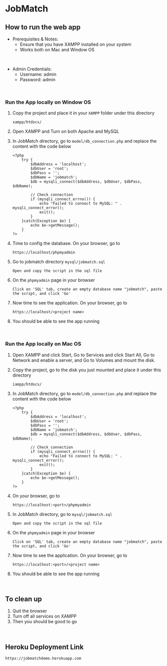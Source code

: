 # JobMatch

## How to run the web app

- Prerequisites & Notes:
    - Ensure that you have XAMPP installed on your system
    - Works both on Mac and Window OS
<p>&nbsp;</p>

- Admin Credentials:
    - Username: admin
    - Password: admin

<p>&nbsp;</p>

### Run the App locally on Window OS

1. Copy the project and place it in your `XAMPP` folder under this directory
    ```
    xampp/htdocs/
    ```
2. Open XAMPP and Turn on both Apache and MySQL
3. In JobMatch directory, go to `model/db_connection.php` and replace the content with the code below
    ```
    <?php
        try {
            $dbAddress = 'localhost';
            $dbUser = 'root';
            $dbPass = '';
            $dbName = 'jobmatch';
            $db = mysqli_connect($dbAddress, $dbUser, $dbPass, $dbName);
        
            // Check connection
            if (mysqli_connect_errno()) {
                echo "Failed to connect to MySQL: " . mysqli_connect_error();
                exit();
            }
        }catch(Exception $e) {
            echo $e->getMessage();
        }
    ?>
    ```

4. Time to config the database. On your browser, go to
    ```
    https://localhost/phpmyadmin
    ```
5. Go to jobmatch directory `mysql/jobmatch.sql`
    ```
    Open and copy the script in the sql file
    ```
6. On the `phpmyadmin` page in your browser
    ```
    Click on 'SQL' tab, create an empty database name "jobmatch", paste the script, and click 'Go'
    ```
7. Now time to see the application. On your browser, go to 
    ```
    https://localhost/<project name>
    ```
8. You should be able to see the app running

<p>&nbsp;</p>

### Run the App locally on Mac OS

1. Open XAMPP and click Start, Go to Services and click Start All, Go to Network and enable a server, and Go to Volumes and mount the disk.

2. Copy the project, go to the disk you just mounted and place it under this directory
    ```
    iampp/htdocs/
    ```
3. In JobMatch directory, go to `model/db_connection.php` and replace the content with the code below
    ```
    <?php
        try {
            $dbAddress = 'localhost';
            $dbUser = 'root';
            $dbPass = '';
            $dbName = 'jobmatch';
            $db = mysqli_connect($dbAddress, $dbUser, $dbPass, $dbName);
        
            // Check connection
            if (mysqli_connect_errno()) {
                echo "Failed to connect to MySQL: " . mysqli_connect_error();
                exit();
            }
        }catch(Exception $e) {
            echo $e->getMessage();
        }
    ?>
    ```
4. On your browser, go to
    ```
    https://localhost:<port>/phpmyadmin
    ```
5. In JobMatch directory, go to `mysql/jobmatch.sql`
    ```
    Open and copy the script in the sql file
    ```
6. On the `phpmyadmin` page in your browser
    ```
    Click on 'SQL' tab, create an empty database name "jobmatch", paste the script, and click 'Go'
    ```
7. Now time to see the application. On your browser, go to
    ```
    https://localhost:<port>/<project name>
    ```
8. You should be able to see the app running

<p>&nbsp;</p>

## To clean up

1. Quit the browser
2. Turn off all services on XAMPP
3. Then you should be good to go

<p>&nbsp;</p>

## Heroku Deployment Link
```
https://jobmatchdemo.herokuapp.com
```
